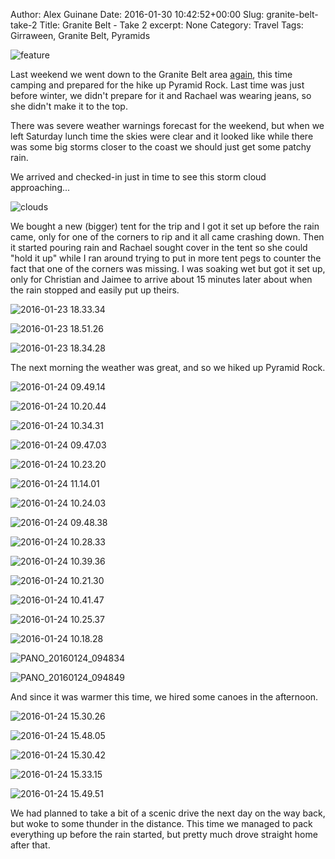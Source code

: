Author: Alex Guinane
Date: 2016-01-30 10:42:52+00:00
Slug: granite-belt-take-2
Title: Granite Belt - Take 2
excerpt: None
Category: Travel
Tags: Girraween, Granite Belt, Pyramids

![feature](/images/2016/2016-01-30-granite-belt-take-2/feature.jpg)

Last weekend we went down to the Granite Belt area [again](/posts/2014/2014-05-17-granite-belt/), this time camping and prepared for the hike up Pyramid Rock. Last time was just before winter, we didn't prepare for it and Rachael was wearing jeans, so she didn't make it to the top.

There was severe weather warnings forecast for the weekend, but when we left Saturday lunch time the skies were clear and it looked like while there was some big storms closer to the coast we should just get some patchy rain.

We arrived and checked-in just in time to see this storm cloud approaching...

![clouds](/images/2016/2016-01-30-granite-belt-take-2/clouds.jpg)

We bought a new (bigger) tent for the trip and I got it set up before the rain came, only for one of the corners to rip and it all came crashing down. Then it started pouring rain and Rachael sought cover in the tent so she could "hold it up" while I ran around trying to put in more tent pegs to counter the fact that one of the corners was missing. I was soaking wet but got it set up, only for Christian and Jaimee to arrive about 15 minutes later about when the rain stopped and easily put up theirs.

![2016-01-23 18.33.34](/images/2016/2016-01-30-granite-belt-take-2/2016-01-23-18-33-34.jpg)

![2016-01-23 18.51.26](/images/2016/2016-01-30-granite-belt-take-2/2016-01-23-18-51-26.jpg)

![2016-01-23 18.34.28](/images/2016/2016-01-30-granite-belt-take-2/2016-01-23-18-34-28.jpg)

The next morning the weather was great, and so we hiked up Pyramid Rock.

![2016-01-24 09.49.14](/images/2016/2016-01-30-granite-belt-take-2/2016-01-24-09-49-14.jpg)

![2016-01-24 10.20.44](/images/2016/2016-01-30-granite-belt-take-2/2016-01-24-10-20-44.jpg)

![2016-01-24 10.34.31](/images/2016/2016-01-30-granite-belt-take-2/2016-01-24-10-34-31.jpg)

![2016-01-24 09.47.03](/images/2016/2016-01-30-granite-belt-take-2/2016-01-24-09-47-03.jpg)

![2016-01-24 10.23.20](/images/2016/2016-01-30-granite-belt-take-2/2016-01-24-10-23-20.jpg)

![2016-01-24 11.14.01](/images/2016/2016-01-30-granite-belt-take-2/2016-01-24-11-14-01.jpg)

![2016-01-24 10.24.03](/images/2016/2016-01-30-granite-belt-take-2/2016-01-24-10-24-03.jpg)

![2016-01-24 09.48.38](/images/2016/2016-01-30-granite-belt-take-2/2016-01-24-09-48-38.jpg)

![2016-01-24 10.28.33](/images/2016/2016-01-30-granite-belt-take-2/2016-01-24-10-28-33.jpg)

![2016-01-24 10.39.36](/images/2016/2016-01-30-granite-belt-take-2/2016-01-24-10-39-36.jpg)

![2016-01-24 10.21.30](/images/2016/2016-01-30-granite-belt-take-2/2016-01-24-10-21-30.jpg)

![2016-01-24 10.41.47](/images/2016/2016-01-30-granite-belt-take-2/2016-01-24-10-41-47.jpg)

![2016-01-24 10.25.37](/images/2016/2016-01-30-granite-belt-take-2/2016-01-24-10-25-37.jpg)

![2016-01-24 10.18.28](/images/2016/2016-01-30-granite-belt-take-2/2016-01-24-10-18-28.jpg)

![PANO_20160124_094834](/images/2016/2016-01-30-granite-belt-take-2/pano_20160124_094834.jpg)

![PANO_20160124_094849](/images/2016/2016-01-30-granite-belt-take-2/pano_20160124_094849.jpg)

And since it was warmer this time, we hired some canoes in the afternoon.

![2016-01-24 15.30.26](/images/2016/2016-01-30-granite-belt-take-2/2016-01-24-15-30-26.jpg)

![2016-01-24 15.48.05](/images/2016/2016-01-30-granite-belt-take-2/2016-01-24-15-48-05.jpg)

![2016-01-24 15.30.42](/images/2016/2016-01-30-granite-belt-take-2/2016-01-24-15-30-42.jpg)

![2016-01-24 15.33.15](/images/2016/2016-01-30-granite-belt-take-2/2016-01-24-15-33-15.jpg)

![2016-01-24 15.49.51](/images/2016/2016-01-30-granite-belt-take-2/2016-01-24-15-49-51.jpg)

We had planned to take a bit of a scenic drive the next day on the way back, but woke to some thunder in the distance. This time we managed to pack everything up before the rain started, but pretty much drove straight home after that.
